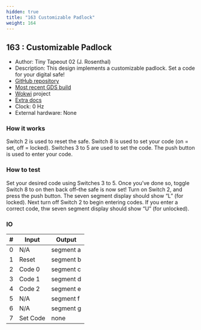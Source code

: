 ```yaml
---
hidden: true
title: "163 Customizable Padlock"
weight: 164
---
```


## 163 : Customizable Padlock

* Author: Tiny Tapeout 02 (J. Rosenthal)
* Description: This design implements a customizable padlock. Set a code for your digital safe!
* [GitHub repository](https://github.com/jdrosent/tt02-padlock)
* [Most recent GDS build](https://github.com/jdrosent/tt02-padlock/actions/runs/3614730503)
* [Wokwi](https://wokwi.com/projects/347417602591556180) project
* [Extra docs](https://wokwi.com/projects/347417602591556180)
* Clock: 0 Hz
* External hardware: None



### How it works

Switch 2 is used to reset the safe. Switch 8 is used to set your code (on = set, off = locked). Switches 3 to 5 are used to set the code. The push button is used to enter your code.

### How to test

Set your desired code using Switches 3 to 5. Once you’ve done so, toggle Switch 8 to on then back off–the safe is now set! Turn on Switch 2, and press the push button. The seven segment display should show “L” (for locked). Next turn off Switch 2 to begin entering codes. If you enter a correct code, thw seven segment display should show “U” (for unlocked).

### IO

| # | Input        | Output       |
|---|--------------|--------------|
| 0 | N/A  | segment a |
| 1 | Reset  | segment b |
| 2 | Code 0  | segment c |
| 3 | Code 1  | segment d |
| 4 | Code 2  | segment e |
| 5 | N/A  | segment f |
| 6 | N/A  | segment g |
| 7 | Set Code  | none |
